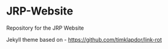 # JRP-Website
Repository for the JRP Website

Jekyll theme based on - https://github.com/timklapdor/link-rot
